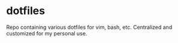 # dotfiles

Repo containing various dotfiles for vim, bash, etc. Centralized and customized for my personal use.
